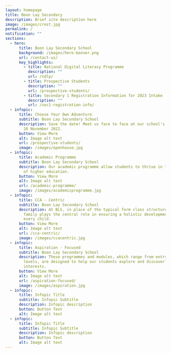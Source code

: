 ```yaml
---
layout: homepage
title: Boon Lay Secondary
description: Brief site description here
image: /images/crest.jpg
permalink: /
notification: ""
sections:
  - hero:
      title: Boon Lay Secondary School
      background: /images/hero-banner.png
      url: /contact-us/
      key_highlights:
        - title: National Digital Literacy Programme
          description: ""
          url: /ndlp/
        - title: Prospective Students
          description: ""
          url: /prospective-students/
        - title: Secondary 1 Registration Information for 2023 Intake
          description: ""
          url: /sec1-registration-info/
  - infopic:
      title: Choose Your Own Adventure
      subtitle: Boon Lay Secondary School
      description: Save the date! Meet us face to face at our school's Open House on
        26 November 2022.
      button: View More
      alt: Image alt text
      url: /prospective-students/
      image: /images/openhouse.jpg
  - infopic:
      title: Academic Programme
      subtitle: Boon Lay Secondary School
      description: Our academic programme allow students to thrive in their next stage
        of higher education.
      button: View More
      alt: Image alt text
      url: /academic-programme/
      image: /images/academicprogramme.jpg
  - infopic:
      title: CCA - Centric
      subtitle: Boon Lay Secondary School
      description: At BLS, in place of the typical form class structure, the CCA
        family plays the central role in ensuring a holistic development for
        every child.
      button: View More
      alt: Image alt text
      url: /cca-centric/
      image: /images/ccacentric.jpg
  - infopic:
      title: Aspiration - Focused
      subtitle: Boon Lay Secondary School
      description: These programmes and modules, which range from entry to advanced
        levels, are designed to help our students explore and discover their
        interests.
      button: View More
      alt: Image alt text
      url: /aspiration-focused/
      image: /images/aspiration.jpg
  - infopic:
      title: Infopic Title
      subtitle: Infopic Subtitle
      description: Infopic description
      button: Button Text
      alt: Image alt text
  - infopic:
      title: Infopic Title
      subtitle: Infopic Subtitle
      description: Infopic description
      button: Button Text
      alt: Image alt text
---
```

